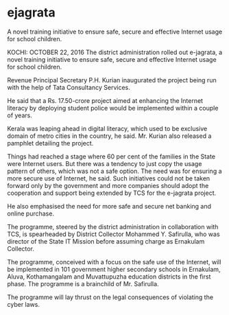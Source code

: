 # ejagrata
A novel training initiative to ensure safe, secure and effective Internet usage for school children.

KOCHI:  OCTOBER 22, 2016
The district administration rolled out e-jagrata, a novel training initiative to ensure safe, secure and effective Internet usage for school children.

Revenue Principal Secretary P.H. Kurian inaugurated the project being run with the help of Tata Consultancy Services.

He said that a Rs. 17.50-crore project aimed at enhancing the Internet literacy by deploying student police would be implemented within a couple of years.


Kerala was leaping ahead in digital literacy, which used to be exclusive domain of metro cities in the country, he said. Mr. Kurian also released a pamphlet detailing the project.

Things had reached a stage where 60 per cent of the families in the State were Internet users. But there was a tendency to just copy the usage pattern of others, which was not a safe option. The need was for ensuring a more secure use of Internet, he said. Such initiatives could not be taken forward only by the government and more companies should adopt the cooperation and support being extended by TCS for the e-jagrata project.

He also emphasised the need for more safe and secure net banking and online purchase.

The programme, steered by the district administration in collaboration with TCS, is spearheaded by District Collector Mohammed Y. Safirulla, who was director of the State IT Mission before assuming charge as Ernakulam Collector.

The programme, conceived with a focus on the safe use of the Internet, will be implemented in 101 government higher secondary schools in Ernakulam, Aluva, Kothamangalam and Muvattupuzha education districts in the first phase. The programme is a brainchild of Mr. Safirulla.

The programme will lay thrust on the legal consequences of violating the cyber laws.
